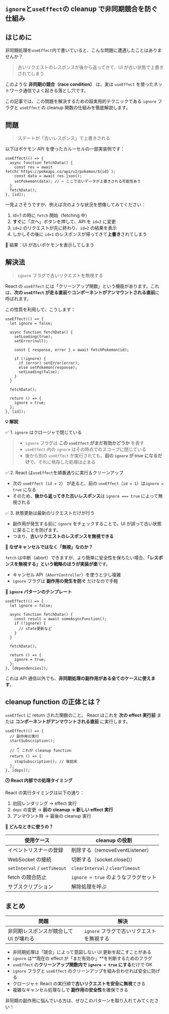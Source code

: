 ## `ignore`と`useEffect`の cleanup で非同期競合を防ぐ仕組み

## はじめに

非同期処理を`useEffect`内で書いていると、こんな問題に遭遇したことはありませんか？

> 古いリクエストのレスポンスが後から返ってきて、UI が古い状態で上書きされてしまう

このような **非同期の競合（race condition）** は、実は `useEffect` を使ったネットワーク通信でよく起きる落とし穴です。

この記事では、この問題を解決するための超実用的テクニックである `ignore` フラグと `useEffect` の cleanup 関数の仕組みを徹底解説します。

## 問題

> ステートが「古いレスポンス」で上書きされる

以下はポケモン API を使ったカルーセルの一部実装例です：

```tsx
useEffect(() => {
  async function fetchData() {
    const res = await fetch(`https://pokeapi.co/api/v2/pokemon/${id}`);
    const data = await res.json();
    setPokemon(data); // ← ここで古いデータが上書きされる可能性あり
  }
  fetchData();
}, [id]);
```

一見よさそうですが、例えば次のような状況を想像してみてください：

1. id=1 の時に `fetch` 開始（fetching 中）
2. **すぐ**に「次へ」ボタンを押して、API を `id=2` に変更
3. `id=2` のリクエストが先に終わり、`id=2` の結果を表示
4. しかしその後に `id=1` のレスポンスが帰ってきて**上書き**されてしまう

🤔 結果：UI が古いポケモンを表示してしまう

## 解決法

> `ignore` フラグで古いリクエストを無視する

React の `useEffect` には「クリーンアップ関数」という機能があります。これは、**次の `useEffect` が走る直前**や**コンポーネントがアンマウントされる直前**に呼ばれます。

この性質を利用して、こうします：

```tsx
useEffect(() => {
  let ignore = false;

  async function fetchData() {
    setLoading(true);
    setError(null);

    const { response, error } = await fetchPokemon(id);

    if (!ignore) {
      if (error) setError(error);
      else setPokemon(response);
      setLoading(false);
    }
  }

  fetchData();

  return () => {
    ignore = true;
  };
}, [id]);
```

**💡 解説**

✅ 1. `ignore` はクロージャで閉じている

> - `ignore` フラグは **この `useEffect` がまだ有効かどうか** を表す
> - `useEffect` 内の `ignore` はその時点でのスコープに閉じている
> - 後から別の `useEffect` が実行されても、**前の `ignore` が true になるだけ**で、それに依存した処理は止まる

✅ 2. React は`useEffect`を順番通りに実行＆クリーンアップ

- 次の `useEffect`（`id = 2`） が走ると、前の `useEffect`（`id = 1`）は`ignore = true` になる
- そのため、**後から返ってきた古いレスポンス**は `ignore === true` によって無視される

✅ 3. 状態更新は最新のリクエストだけが行う

- 副作用が発生する前に `ignore` をチェックすることで、UI が誤って古い状態に戻ることを防げます。
- つまり、**古いリクエストのレスポンスを無視できる**

**📌 なぜキャンセルではなく「無視」なのか？**

`fetch` は中断（abort）できますが、より簡単に安全性を保ちたい場合、**「レスポンスを無視する」という戦略のほうが実装が楽**です。

- キャンセル API（`AbortController`）を使うと少し複雑
- `ignore` フラグは **副作用の発生を防ぐ** だけなので手軽

**📄 `ignore` パターンのテンプレート**

```tsx
useEffect(() => {
  let ignore = false;

  async function fetchData() {
    const result = await someAsyncFunction();
    if (!ignore) {
      // state更新など
    }
  }

  fetchData();

  return () => {
    ignore = true;
  };
}, [dependencies]);
```

これは API 通信以外でも、**非同期処理の副作用がある全てのケースに使えます**。

## **cleanup function の正体とは？**

`useEffect` に return された関数のこと。
React はこれを **次の effect 実行前** または **コンポーネントがアンマウントされる直前** に実行します。

```tsx
useEffect(() => {
  // 副作用の実行
  startSubscription();

  // 👇 これが cleanup function
  return () => {
    stopSubscription(); // 後始末
  };
}, [deps]);
```

**🕒 React 内部での処理タイミング**

React の実行タイミングは以下の通り：

1. 初回レンダリング → effect 実行
2. `deps` の変更 → **前の cleanup → 新しい effect 実行**
3. アンマウント時 → 最後の cleanup 実行

**🧪 どんなときに使うの？**

| 使用ケース                   | cleanup の役割                       |
| ---------------------------- | ------------------------------------ |
| イベントリスナーの登録       | 削除する（removeEventListener）      |
| WebSocket の接続             | 切断する（socket.close()）           |
| `setInterval` / `setTimeout` | `clearInterval` / `clearTimeout`     |
| fetch の競合防止             | `ignore = true` のようなフラグセット |
| サブスクリプション           | 解除処理を呼ぶ                       |

## まとめ

| 問題                                   | 解決                                      |
| -------------------------------------- | ----------------------------------------- |
| 非同期レスポンスが競合して UI が壊れる | `ignore` フラグで古いリクエストを無視する |

- 非同期処理は「競合」によって意図しない UI 更新を起こすことがある
- `ignore` は\*\*現在の effect が「まだ有効か」\*\*を判断するためのフラグ
- `useEffect` の**クリーンアップ関数内で `ignore = true` にする**だけで OK
- `ignore` フラグと `useEffect` のクリーンアップを組み合わせれば安全に防げる
- クロージャ＋ React の実行順で**古いリクエストを安全に無視**できる
- 複雑なキャンセル処理なしで **副作用の安全性**を確保できる

非同期の副作用に悩んでいる方は、ぜひこのパターンを取り入れてみてください！
